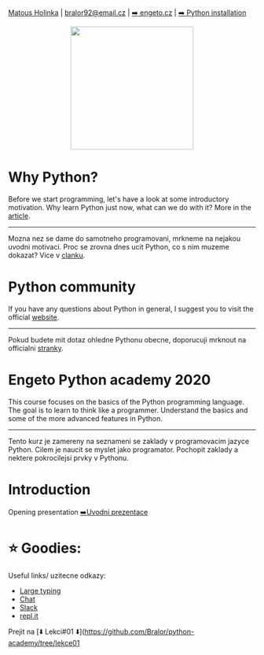 [Matous Holinka](https://www.linkedin.com/in/matous-holinka/) | <bralor92@email.cz> | [:arrow_right: engeto.cz](https://engeto.cz/) | [:arrow_right: Python installation](https://docs.python.org/3/using/index.html)

<p align="center">
  <img src="https://hackaday.com/wp-content/uploads/2019/09/python-logo.png" width="250" height="250">
</p>

# Why Python?
Before we start programming, let's have a look at some introductory motivation.
Why learn Python just now, what can we do with it? More in the
[article](https://dev.to/j_marathi/why-you-should-learn-python-in-2020-243d).

---
Mozna nez se dame do samotneho programovani, mrkneme na nejakou uvodni motivaci.
Proc se zrovna dnes ucit Python, co s nim muzeme dokazat? Vice v
[clanku](https://dev.to/j_marathi/why-you-should-learn-python-in-2020-243d).

# Python community
If you have any questions about Python in general, I suggest you to visit the
official [website](https://www.python.org/community/).

---
Pokud budete mit dotaz ohledne Pythonu obecne, doporucuji mrknout na officialni
[stranky](https://www.python.org/community/).

# Engeto Python academy 2020
This course focuses on the basics of the Python programming language. The goal
is to learn to think like a programmer. Understand the basics and some of the
more advanced features in Python.

---
Tento kurz je zamereny na seznameni se zaklady v programovacim jazyce Python.
Cilem je naucit se myslet jako programator. Pochopit zaklady a nektere
pokrocilejsi prvky v Pythonu.

# Introduction
Opening presentation [:arrow_right:Uvodni prezentace](https://docs.google.com/presentation/d/1BKgmTrre-Go78OjExTP2JfaXTgUZ1KX2RRoayX6grsk/edit#slide=id.ga479756cdf_0_6)

# :star: Goodies:
Useful links/ uzitecne odkazy:
- [Large typing](https://large-type.com/#*hello*)
- [Chat](https://tlk.io/)
- [Slack](https://slack.com/intl/en-cz/)
- [repl.it](https://repl.it/)

Prejit na [:arrow_down: Lekci#01 :arrow_down:](https://github.com/Bralor/python-academy/tree/lekce01

